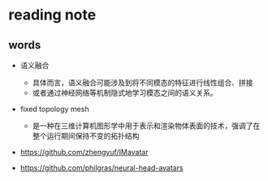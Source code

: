 # reading note

## words

- 语义融合
  - 具体而言，语义融合可能涉及到将不同模态的特征进行线性组合、拼接
  - 或者通过神经网络等机制隐式地学习模态之间的语义关系。
- fixed topology mesh
  - 是一种在三维计算机图形学中用于表示和渲染物体表面的技术，强调了在整个运行期间保持不变的拓扑结构

- https://github.com/zhengyuf/IMavatar
- https://github.com/philgras/neural-head-avatars
